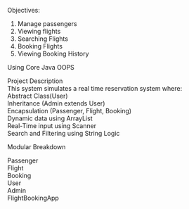 Objectives:
1. Manage passengers
2. Viewing flights
3. Searching Flights
4. Booking Flights
5. Viewing Booking History

Using Core Java OOPS

<p>Project Description<br>
This system simulates a real time reservation system where:<br>
Abstract Class(User)<br>
Inheritance (Admin extends User)<br>
Encapsulation (Passenger, Flight, Booking)<br>
Dynamic data using ArrayList<br>
Real-Time input using Scanner<br>
Search and Filtering using String Logic<br>
</p>

Modular Breakdown

Passenger<br>
Flight<br>
Booking<br>
User<br>
Admin<br>
FlightBookingApp<br>
